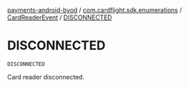 [payments-android-byod](../../index.md) / [com.cardflight.sdk.enumerations](../index.md) / [CardReaderEvent](index.md) / [DISCONNECTED](./-d-i-s-c-o-n-n-e-c-t-e-d.md)

# DISCONNECTED

`DISCONNECTED`

Card reader disconnected.

